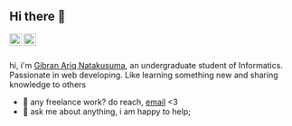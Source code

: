 ## Hi there 👋

<a href="https://www.instagram.com/gibranariq_/">
  <img align="left" alt="Gibran's Instagram" width="22px" src="https://raw.githubusercontent.com/hussainweb/hussainweb/main/icons/instagram.png" />
</a>
<a href="https://www.linkedin.com/in/gibranariqnatakusuma/">
  <img align="left" alt="Gibran's LinkedIN" width="22px" src="https://raw.githubusercontent.com/peterthehan/peterthehan/master/assets/linkedin.svg" />
</a>

<br/>
<br/>

hi, i'm [Gibran Ariq Natakusuma](https://gibranariqn.com/), an undergraduate student of Informatics. Passionate in web developing. Like learning something new and sharing knowledge to others

- 💼 any freelance work? do reach, [email](mailto:gibranariq15@gmail.com) <3
- 💬 ask me about anything, i am happy to help;


